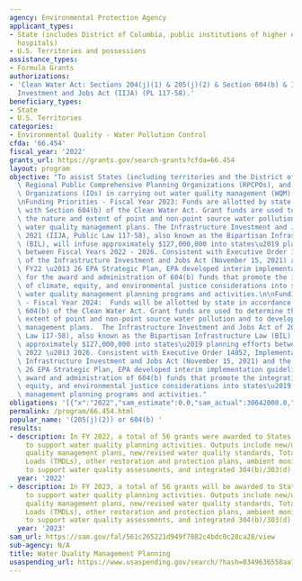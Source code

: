```yaml
---
agency: Environmental Protection Agency
applicant_types:
- State (includes District of Columbia, public institutions of higher education and
  hospitals)
- U.S. Territories and possessions
assistance_types:
- Formula Grants
authorizations:
- 'Clean Water Act: Sections 204(j)(1) & 205(j)(2) & Section 604(b) & Infrastructure
  Investment and Jobs Act (IIJA) (PL 117-58).'
beneficiary_types:
- State
- U.S. Territories
categories:
- Environmental Quality - Water Pollution Control
cfda: '66.454'
fiscal_year: '2022'
grants_url: https://grants.gov/search-grants?cfda=66.454
layout: program
objective: "To assist States (including territories and the District of Columbia),\
  \ Regional Public Comprehensive Planning Organizations (RPCPOs), and Interstate\
  \ Organizations (IOs) in carrying out water quality management (WQM) planning.\n\
  \nFunding Priorities - Fiscal Year 2023: Funds are allotted by state in accordance\
  \ with Section 604(b) of the Clean Water Act. Grant funds are used to determine\
  \ the nature and extent of point and non-point source water pollution and to develop\
  \ water quality management plans. The Infrastructure Investment and Jobs Act of\
  \ 2021 (IIJA, Public Law 117-58), also known as the Bipartisan Infrastructure Law\
  \ (BIL), will infuse approximately $127,000,000 into states\u2019 planning efforts\
  \ between Fiscal Years 2022 - 2026. Consistent with Executive Order 14052, Implementation\
  \ of the Infrastructure Investment and Jobs Act (November 15, 2021) and the EPA\
  \ FY22 \u2013 26 EPA Strategic Plan, EPA developed interim implementation guidelines\
  \ for the award and administration of 604(b) funds that promote the integration\
  \ of climate, equity, and environmental justice considerations into states\u2019\
  \ water quality management planning programs and activities.\n\nFunding Priorities\
  \ - Fiscal Year 2024:  Funds will be allotted by state in accordance with Section\
  \ 604(b) of the Clean Water Act. Grant funds are used to determine the nature and\
  \ extent of point and non-point source water pollution and to develop water quality\
  \ management plans.  The Infrastructure Investment and Jobs Act of 2021 (IIJA, Public\
  \ Law 117-58), also known as the Bipartisan Infrastructure Law (BIL), will infuse\
  \ approximately $127,000,000 into states\u2019 planning efforts between Fiscal Years\
  \ 2022 \u2013 2026. Consistent with Executive Order 14052, Implementation of the\
  \ Infrastructure Investment and Jobs Act (November 15, 2021) and the EPA FY22 \u2013\
  \ 26 EPA Strategic Plan, EPA developed interim implementation guidelines for the\
  \ award and administration of 604(b) funds that promote the integration of climate,\
  \ equity, and environmental justice considerations into states\u2019 water quality\
  \ management planning programs and activities."
obligations: '[{"x":"2022","sam_estimate":0.0,"sam_actual":30642000.0,"usa_spending_actual":26171759.0},{"x":"2023","sam_estimate":30809000.0,"sam_actual":0.0,"usa_spending_actual":9954210.0},{"x":"2024","sam_estimate":32458610.0,"sam_actual":0.0,"usa_spending_actual":0.0}]'
permalink: /program/66.454.html
popular_name: '(205(j)(2)) or 604(b) '
results:
- description: In FY 2022, a total of 56 grants were awarded to States and territories
    to support water quality planning activities. Outputs include new/updated water
    quality management plans, new/revised water quality standards, Total Maximum Daily
    Loads (TMDLs), other restoration and protection plans, ambient monitoring data
    to support water quality assessments, and integrated 304(b)/303(d) reports.
  year: '2022'
- description: In FY 2023, a total of 56 grants will be awarded to States and territories
    to support water quality planning activities. Outputs include new/updated water
    quality management plans, new/revised water quality standards, Total Maximum Daily
    Loads (TMDLs), other restoration and protection plans, ambient monitoring data
    to support water quality assessments, and integrated 304(b)/303(d) reports.
  year: '2023'
sam_url: https://sam.gov/fal/561c265221d949f7882c4bdc0c28ca28/view
sub-agency: N/A
title: Water Quality Management Planning
usaspending_url: https://www.usaspending.gov/search/?hash=0349636558aa7551d6e62422cd988a1c
---
```

